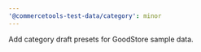 ```yaml
---
'@commercetools-test-data/category': minor
---
```


Add category draft presets for GoodStore sample data.
